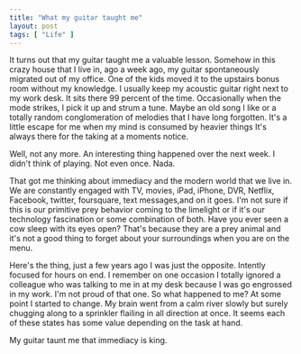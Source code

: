 ```yaml
---
title: "What my guitar taught me"
layout: post
tags: [ "Life" ]
---
```


It turns out that my guitar taught me a valuable lesson. Somehow in this crazy house that I live in, ago a week ago, my guitar spontaneously migrated out of my office. One of the kids moved it to the upstairs bonus room without my knowledge. I usually keep my acoustic guitar right next to my work desk. It sits there 99 percent of the time. Occasionally when the mode strikes, I pick it up and strum a tune. Maybe an old song I like or a totally random conglomeration of melodies that I have long forgotten. It's a little escape for me when my mind is consumed by heavier things It's always there for the taking at a moments notice.

Well, not any more. An interesting thing happened over the next week. I didn't think of playing. Not even once. Nada.

That got me thinking about immediacy and the modern world that we live in. We are constantly engaged with TV, movies, iPad, iPhone, DVR, Netflix, Facebook, twitter, foursquare, text messages,and on it goes. I'm not sure if this is our primitive prey behavior coming to the limelight or if it's our technology fascination or some combination of both. Have you ever seen a cow sleep with its eyes open? That's because they are a prey animal and it's not a good thing to forget about your surroundings when you are on the menu.

Here's the thing, just a few years ago I was just the opposite. Intently focused for hours on end. I remember on one occasion I totally ignored a colleague who was talking to me in at my desk because I was go engrossed in my work. I'm not proud of that one. So what happened to me? At some point I started to change. My brain went from a calm river slowly but surely chugging along to a sprinkler flailing in all direction at once. It seems each of these states has some value depending on the task at hand.

My guitar taunt me that immediacy is king.